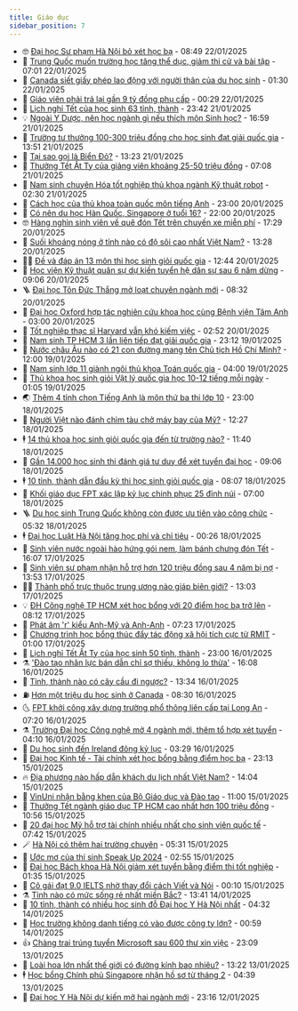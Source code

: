 ```yaml
---
title: Giáo dục
sidebar_position: 7
---
```


<!-- vnexpress-giao-duc:START -->
- 🤓 [Đại học Sư phạm Hà Nội bỏ xét học bạ](https://vnexpress.net/dai-hoc-su-pham-ha-noi-bo-xet-hoc-ba-4842038.html) - 08:49 22/01/2025
- 🦆 [Trung Quốc muốn trường học tăng thể dục, giảm thi cử và bài tập](https://vnexpress.net/trung-quoc-muon-truong-hoc-tang-the-duc-giam-thi-cu-va-bai-tap-4841666.html) - 07:01 22/01/2025
- 🦩 [Canada siết giấy phép lao động với người thân của du học sinh](https://vnexpress.net/canada-siet-giay-phep-lao-dong-voi-nguoi-than-cua-du-hoc-sinh-4841805.html) - 01:30 22/01/2025
- 🌮 [Giáo viên phải trả lại gần 9 tỷ đồng phụ cấp](https://vnexpress.net/giao-vien-phai-tra-lai-gan-9-ty-dong-phu-cap-4841567.html) - 00:29 22/01/2025
- 🔭 [Lịch nghỉ Tết của học sinh 63 tỉnh, thành](https://vnexpress.net/lich-nghi-tet-cua-hoc-sinh-63-tinh-thanh-4841694.html) - 23:42 21/01/2025
- 💡 [Ngoài Y Dược, nên học ngành gì nếu thích môn Sinh học?](https://vnexpress.net/ngoai-y-duoc-nen-hoc-nganh-gi-neu-thich-mon-sinh-hoc-4838348.html) - 16:59 21/01/2025
- 🥰 [Trường tư thưởng 100-300 triệu đồng cho học sinh đạt giải quốc gia](https://vnexpress.net/truong-tu-thuong-100-300-trieu-dong-cho-hoc-sinh-dat-giai-quoc-gia-4841594.html) - 13:51 21/01/2025
- 🐲 [Tại sao gọi là Biển Đỏ?](https://vnexpress.net/tai-sao-goi-la-bien-do-4840590.html) - 13:23 21/01/2025
- 🦒 [Thưởng Tết Ất Tỵ của giảng viên khoảng 25-50 triệu đồng](https://vnexpress.net/thuong-tet-at-ty-cua-giang-vien-khoang-25-50-trieu-dong-4841156.html) - 07:08 21/01/2025
- 🦆 [Nam sinh chuyên Hóa tốt nghiệp thủ khoa ngành Kỹ thuật robot](https://vnexpress.net/nam-sinh-chuyen-hoa-tot-nghiep-thu-khoa-nganh-ky-thuat-robot-4840233.html) - 02:30 21/01/2025
- 🧰 [Cách học của thủ khoa toàn quốc môn tiếng Anh](https://vnexpress.net/cach-hoc-cua-thu-khoa-toan-quoc-mon-tieng-anh-4840812.html) - 23:00 20/01/2025
- 🐘 [Có nên du học Hàn Quốc, Singapore ở tuổi 16?](https://vnexpress.net/co-nen-du-hoc-han-quoc-singapore-o-tuoi-16-4840823.html) - 22:00 20/01/2025
- 🤓 [Hàng nghìn sinh viên về quê đón Tết trên chuyến xe miễn phí](https://vnexpress.net/hang-nghin-sinh-vien-ve-que-don-tet-tren-chuyen-xe-mien-phi-4841062.html) - 17:29 20/01/2025
- 🧰 [Suối khoáng nóng ở tỉnh nào có độ sôi cao nhất Việt Nam?](https://vnexpress.net/suoi-khoang-nong-o-tinh-nao-co-do-soi-cao-nhat-viet-nam-4841063.html) - 13:28 20/01/2025
- 🧑‍💻 [Đề và đáp án 13 môn thi học sinh giỏi quốc gia](https://vnexpress.net/de-va-dap-an-13-mon-thi-hoc-sinh-gioi-quoc-gia-nam-hoc-2024-2025-4841263.html) - 12:44 20/01/2025
- 🫶 [Học viện Kỹ thuật quân sự dự kiến tuyển hệ dân sự sau 6 năm dừng](https://vnexpress.net/hoc-vien-ky-thuat-quan-su-du-kien-tuyen-he-dan-su-sau-6-nam-dung-4841168.html) - 09:06 20/01/2025
- 🪜 [Đại học Tôn Đức Thắng mở loạt chuyên ngành mới](https://vnexpress.net/dai-hoc-ton-duc-thang-mo-loat-chuyen-nganh-moi-4841143.html) - 08:32 20/01/2025
- 🎊 [Đại học Oxford hợp tác nghiên cứu khoa học cùng Bệnh viện Tâm Anh](https://vnexpress.net/dai-hoc-oxford-hop-tac-nghien-cuu-khoa-hoc-cung-benh-vien-tam-anh-4840904.html) - 03:00 20/01/2025
- 🧐 [Tốt nghiệp thạc sĩ Harvard vẫn khó kiếm việc](https://vnexpress.net/tot-nghiep-thac-si-harvard-van-kho-kiem-viec-4840839.html) - 02:52 20/01/2025
- 🌈 [Nam sinh TP HCM 3 lần liên tiếp đạt giải quốc gia](https://vnexpress.net/nam-sinh-tp-hcm-3-lan-lien-tiep-dat-giai-quoc-gia-4840680.html) - 23:12 19/01/2025
- 🥰 [Nước châu Âu nào có 21 con đường mang tên Chủ tịch Hồ Chí Minh?](https://vnexpress.net/nuoc-chau-au-nao-co-21-con-duong-mang-ten-chu-tich-ho-chi-minh-4840637.html) - 12:00 19/01/2025
- 🎡 [Nam sinh lớp 11 giành ngôi thủ khoa Toán quốc gia](https://vnexpress.net/nam-sinh-lop-11-gianh-ngoi-thu-khoa-toan-quoc-gia-4840671.html) - 04:00 19/01/2025
- 🎊 [Thủ khoa học sinh giỏi Vật lý quốc gia học 10-12 tiếng mỗi ngày](https://vnexpress.net/thu-khoa-hoc-sinh-gioi-vat-ly-quoc-gia-hoc-10-12-tieng-moi-ngay-4840627.html) - 01:05 19/01/2025
- 🌏 [Thêm 4 tỉnh chọn Tiếng Anh là môn thứ ba thi lớp 10](https://vnexpress.net/them-4-tinh-chon-tieng-anh-la-mon-thu-ba-thi-lop-10-4840375.html) - 23:00 18/01/2025
- 🥸 [Người Việt nào đánh chìm tàu chở máy bay của Mỹ?](https://vnexpress.net/nguoi-viet-nao-danh-chim-tau-cho-may-bay-cua-my-4795179.html) - 12:27 18/01/2025
- 🕴 [14 thủ khoa học sinh giỏi quốc gia đến từ trường nào?](https://vnexpress.net/14-thu-khoa-hoc-sinh-gioi-quoc-gia-den-tu-truong-nao-4840537.html) - 11:40 18/01/2025
- 💂 [Gần 14.000 học sinh thi đánh giá tư duy để xét tuyển đại học](https://vnexpress.net/gan-14-000-hoc-sinh-thi-danh-gia-tu-duy-de-xet-tuyen-dai-hoc-4840542.html) - 09:06 18/01/2025
- 🕴 [10 tỉnh, thành dẫn đầu kỳ thi học sinh giỏi quốc gia](https://vnexpress.net/10-tinh-thanh-dan-dau-ky-thi-hoc-sinh-gioi-quoc-gia-4840530.html) - 08:07 18/01/2025
- 🌋 [​Khối giáo dục FPT xác lập kỷ lục chinh phục 25 đỉnh núi](https://vnexpress.net/khoi-giao-duc-fpt-xac-lap-ky-luc-chinh-phuc-25-dinh-nui-4840449.html) - 07:00 18/01/2025
- 🪜 [Du học sinh Trung Quốc không còn được ưu tiên vào công chức](https://vnexpress.net/du-hoc-sinh-trung-quoc-khong-con-duoc-uu-tien-vao-cong-chuc-4839099.html) - 05:32 18/01/2025
- 🕴 [Đại học Luật Hà Nội tăng học phí và chỉ tiêu](https://vnexpress.net/dai-hoc-luat-ha-noi-tang-hoc-phi-va-chi-tieu-4840374.html) - 00:26 18/01/2025
- 🎃 [Sinh viên nước ngoài hào hứng gói nem, làm bánh chưng đón Tết](https://vnexpress.net/sinh-vien-nuoc-ngoai-hao-hung-goi-nem-lam-banh-chung-don-tet-4840149.html) - 16:07 17/01/2025
- 🦏 [Sinh viên sư phạm nhận hỗ trợ hơn 120 triệu đồng sau 4 năm bị nợ](https://vnexpress.net/sinh-vien-su-pham-nhan-ho-tro-hon-120-trieu-dong-sau-4-nam-bi-no-4839815.html) - 13:53 17/01/2025
- 🧑‍🏫 [Thành phố trực thuộc trung ương nào giáp biên giới?](https://vnexpress.net/thanh-pho-truc-thuoc-trung-uong-nao-giap-bien-gioi-4840335.html) - 13:03 17/01/2025
- 💡 [ĐH Công nghệ TP HCM xét học bổng với 20 điểm học bạ trở lên](https://vnexpress.net/dh-cong-nghe-tp-hcm-xet-hoc-bong-voi-20-diem-hoc-ba-tro-len-4839704.html) - 08:12 17/01/2025
- 🐎 [Phát âm &#39;r&#39; kiểu Anh-Mỹ và Anh-Anh](https://vnexpress.net/phat-am-r-kieu-anh-my-va-anh-anh-4839102.html) - 07:23 17/01/2025
- 🧰 [Chương trình học bổng thúc đẩy tác động xã hội tích cực từ RMIT](https://vnexpress.net/chuong-trinh-hoc-bong-thuc-day-tac-dong-xa-hoi-tich-cuc-tu-rmit-4839742.html) - 01:00 17/01/2025
- 🙉 [Lịch nghỉ Tết Ất Tỵ của học sinh 50 tỉnh, thành](https://vnexpress.net/lich-nghi-tet-at-ty-cua-hoc-sinh-50-tinh-thanh-4839905.html) - 23:00 16/01/2025
- ⚗️ [&#39;Đào tạo nhân lực bán dẫn chỉ sợ thiếu, không lo thừa&#39;](https://vnexpress.net/dao-tao-nhan-luc-ban-dan-chi-so-thieu-khong-lo-thua-4839871.html) - 16:08 16/01/2025
- 🌝 [Tỉnh, thành nào có cây cầu đi ngược?](https://vnexpress.net/tinh-thanh-nao-co-cay-cau-di-nguoc-4839927.html) - 13:34 16/01/2025
- ⛽️ [Hơn một triệu du học sinh ở Canada](https://vnexpress.net/hon-mot-trieu-du-hoc-sinh-o-canada-4839661.html) - 08:30 16/01/2025
- 🌜 [FPT khởi công xây dựng trường phổ thông liên cấp tại Long An](https://vnexpress.net/fpt-khoi-cong-xay-dung-truong-pho-thong-lien-cap-tai-long-an-4839730.html) - 07:20 16/01/2025
- ⚗️ [Trường Đại học Công nghệ mở 4 ngành mới, thêm tổ hợp xét tuyển](https://vnexpress.net/truong-dai-hoc-cong-nghe-mo-4-nganh-moi-them-to-hop-xet-tuyen-4839657.html) - 04:10 16/01/2025
- 🧰 [Du học sinh đến Ireland đông kỷ lục](https://vnexpress.net/du-hoc-sinh-den-ireland-dong-ky-luc-4839551.html) - 03:29 16/01/2025
- 🤗 [Đại học Kinh tế - Tài chính xét học bổng bằng điểm học bạ](https://vnexpress.net/dai-hoc-kinh-te-tai-chinh-xet-hoc-bong-bang-diem-hoc-ba-4839501.html) - 23:13 15/01/2025
- 🔥 [Địa phương nào hấp dẫn khách du lịch nhất Việt Nam?](https://vnexpress.net/dia-phuong-nao-hap-dan-khach-du-lich-nhat-viet-nam-4839543.html) - 14:04 15/01/2025
- 💪 [VinUni nhận bằng khen của Bộ Giáo dục và Đào tạo](https://vnexpress.net/vinuni-nhan-bang-khen-cua-bo-giao-duc-va-dao-tao-4839529.html) - 11:00 15/01/2025
- 💂 [Thưởng Tết ngành giáo dục TP HCM cao nhất hơn 100 triệu đồng](https://vnexpress.net/thuong-tet-nganh-giao-duc-tp-hcm-cao-nhat-hon-100-trieu-dong-4839517.html) - 10:56 15/01/2025
- 🌮 [20 đại học Mỹ hỗ trợ tài chính nhiều nhất cho sinh viên quốc tế](https://vnexpress.net/20-dai-hoc-my-ho-tro-tai-chinh-nhieu-nhat-cho-sinh-vien-quoc-te-4839073.html) - 07:42 15/01/2025
- 🪄 [Hà Nội có thêm hai trường chuyên](https://vnexpress.net/ha-noi-co-them-hai-truong-chuyen-4839382.html) - 05:31 15/01/2025
- 🎡 [Ước mơ của thí sinh Speak Up 2024](https://vnexpress.net/uoc-mo-cua-thi-sinh-speak-up-2024-4838873.html) - 02:55 15/01/2025
- 🌈 [Đại học Bách khoa Hà Nội giảm xét tuyển bằng điểm thi tốt nghiệp](https://vnexpress.net/dai-hoc-bach-khoa-ha-noi-giam-xet-tuyen-bang-diem-thi-tot-nghiep-4839247.html) - 01:35 15/01/2025
- 🎊 [Cô gái đạt 9.0 IELTS nhờ thay đổi cách Viết và Nói](https://vnexpress.net/co-gai-dat-9-0-ielts-nho-thay-doi-cach-viet-va-noi-4839078.html) - 00:10 15/01/2025
- ⚗️ [Tỉnh nào có mức sống rẻ nhất miền Bắc?](https://vnexpress.net/tinh-nao-co-muc-song-re-nhat-mien-bac-4839129.html) - 13:41 14/01/2025
- 🌁 [10 tỉnh, thành có nhiều học sinh đỗ Đại học Y Hà Nội nhất](https://vnexpress.net/10-tinh-thanh-co-nhieu-hoc-sinh-do-dai-hoc-y-ha-noi-nhat-4838922.html) - 04:32 14/01/2025
- 🦏 [Học trường không danh tiếng có vào được công ty lớn?](https://vnexpress.net/hoc-truong-khong-danh-tieng-co-vao-duoc-cong-ty-lon-4836706.html) - 00:59 14/01/2025
- 👍 [Chàng trai trúng tuyển Microsoft sau 600 thư xin việc](https://vnexpress.net/chang-trai-trung-tuyen-microsoft-sau-600-thu-xin-viec-4838340.html) - 23:09 13/01/2025
- 🌈 [Loài hoa lớn nhất thế giới có đường kính bao nhiêu?](https://vnexpress.net/loai-hoa-lon-nhat-the-gioi-co-duong-kinh-bao-nhieu-4838664.html) - 13:22 13/01/2025
- 🕴 [Học bổng Chính phủ Singapore nhận hồ sơ từ tháng 2](https://vnexpress.net/hoc-bong-chinh-phu-singapore-nhan-ho-so-tu-thang-2-4838561.html) - 04:39 13/01/2025
- 🧰 [Đại học Y Hà Nội dự kiến mở hai ngành mới](https://vnexpress.net/dai-hoc-y-ha-noi-du-kien-mo-hai-nganh-moi-4838407.html) - 23:16 12/01/2025<!-- vnexpress-giao-duc:END -->
